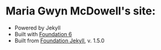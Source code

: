 
# Maria Gwyn McDowell's site:
- Powered by Jekyll
- Built with [Foundation 6](http://foundation.zurb.com)
- Built from [Foundation Jekyll](https://github.com/aaronkwhite/foundation-jekyll), v. 1.5.0